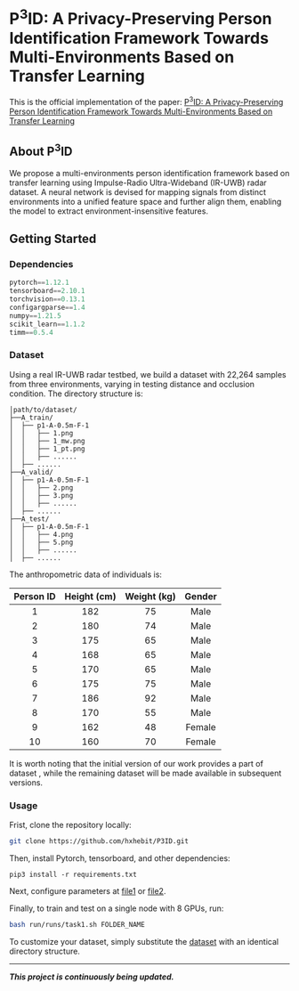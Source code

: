 # P<sup>3</sup>ID: A Privacy-Preserving Person Identification Framework Towards Multi-Environments Based on Transfer Learning

This is the official implementation of the paper: <a href="https://ieeexplore.ieee.org/abstract/document/10679703" title="P<sup>3</sup>ID: A Privacy-Preserving Person Identification Framework Towards Multi-Environments Based on Transfer Learning">P<sup>3</sup>ID: A Privacy-Preserving Person Identification Framework Towards Multi-Environments Based on Transfer Learning</a>

## About P<sup>3</sup>ID

We propose a multi-environments person identification framework based on transfer learning using Impulse-Radio Ultra-Wideband (IR-UWB) radar dataset. A neural network is devised for mapping signals from distinct environments into a unified feature space and further align them, enabling the model to extract environment-insensitive features. 

## Getting Started

### Dependencies

```python
pytorch==1.12.1
tensorboard==2.10.1
torchvision==0.13.1
configargparse==1.4
numpy==1.21.5
scikit_learn==1.1.2
timm==0.5.4 
```

### Dataset

Using a real IR-UWB radar testbed, we build a dataset with 22,264 samples from three environments, varying in testing distance and occlusion condition. The directory structure is:

```
│path/to/dataset/
├──A_train/
│  ├── p1-A-0.5m-F-1
│  │   ├── 1.png
│  │   ├── 1_mw.png
│  │   ├── 1_pt.png
│  │   ├── ......
│  ├── ......
├──A_valid/
│  ├── p1-A-0.5m-F-1
│  │   ├── 2.png
│  │   ├── 3.png
│  │   ├── ......
│  ├── ......
├──A_test/
│  ├── p1-A-0.5m-F-1
│  │   ├── 4.png
│  │   ├── 5.png
│  │   ├── ......
│  ├── ......
```

The anthropometric data of individuals is:

| Person ID | Height (cm) | Weight (kg) | Gender |
| :-------: | :---------: | :---------: | :----: |
|     1     |     182     |     75      |  Male  |
|     2     |     180     |     74      |  Male  |
|     3     |     175     |     65      |  Male  |
|     4     |     168     |     65      |  Male  |
|     5     |     170     |     65      |  Male  |
|     6     |     175     |     75      |  Male  |
|     7     |     186     |     92      |  Male  |
|     8     |     170     |     55      |  Male  |
|     9     |     162     |     48      | Female |
|    10     |     160     |     70      | Female |

It is worth noting that the initial version of our work provides a part of dataset , while the remaining dataset will be made available in subsequent versions.

### Usage

Frist, clone the repository locally:

```bash
git clone https://github.com/hxhebit/P3ID.git
```

Then, install Pytorch, tensorboard, and other dependencies:

```
pip3 install -r requirements.txt
```

Next, configure parameters at [file1](https://github.com/hxhebit/P3ID/blob/master/run/args/task1.yaml) or [file2](https://github.com/hxhebit/P3ID/blob/master/run/args/task2.yaml).

Finally, to train and test on a single node with 8 GPUs, run:

```bash
bash run/runs/task1.sh FOLDER_NAME
```

To customize your dataset, simply substitute the [dataset](https://github.com/hxhebit/P3ID/tree/master/dataset) with an identical directory structure.

---

***This project is continuously being updated.*** 
